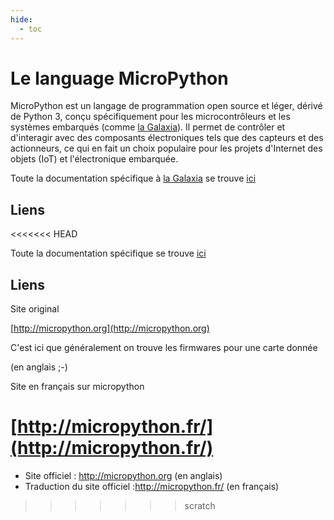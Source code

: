 ```yaml
---
hide:
  - toc
---
```


# Le language MicroPython
MicroPython est un langage de programmation open source et léger, dérivé de Python 3, conçu spécifiquement pour les microcontrôleurs et les systèmes embarqués (comme [la Galaxia](galaxia.md)). Il permet de contrôler et d'interagir avec des composants électroniques tels que des capteurs et des actionneurs, ce qui en fait un choix populaire pour les projets d'Internet des objets (IoT) et l'électronique embarquée.


Toute la documentation spécifique à [la Galaxia](galaxia.md) se trouve [ici](thingz/thingz.md)


## Liens

<<<<<<< HEAD

Toute la documentation spécifique se trouve [ici](thingz/thingz.md)




## Liens

Site original

[http://micropython.org](http://micropython.org)

C'est ici que généralement on trouve les firmwares pour une carte donnée

(en anglais ;-)

Site en français sur micropython


[http://micropython.fr/](http://micropython.fr/)
=======
* Site officiel :  http://micropython.org (en anglais)
* Traduction du site officiel :http://micropython.fr/ (en français)
>>>>>>> scratch
